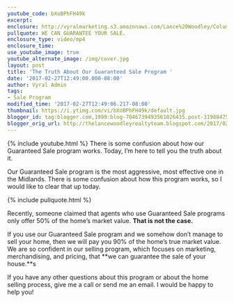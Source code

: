```yaml
---
youtube_code: bXoBPhFH49k
excerpt:
enclosure: http://vyralmarketing.s3.amazonaws.com/Lance%20Woodley/Columbia%20Real%20Estate%20Agent-%20Feb%201.mp4
pullquote: WE CAN GUARANTEE YOUR SALE.
enclosure_type: video/mp4
enclosure_time:
use_youtube_image: true
youtube_alternate_image: /img/cover.jpg
layout: post
title: 'The Truth About Our Guaranteed Sale Program '
date: '2017-02-27T12:49:00.000-08:00'
author: Vyral Admin
tags:
- Sale Program
modified_time: '2017-02-27T12:49:06.217-08:00'
thumbnail: https://i.ytimg.com/vi/bXoBPhFH49k/default.jpg
blogger_id: tag:blogger.com,1999:blog-7046739493561026435.post-319884753803244784
blogger_orig_url: http://thelancewoodleyrealtyteam.blogspot.com/2017/02/the-truth-about-our-guaranteed-sale.html
---
```

{% include youtube.html %}
There is some confusion about how our Guaranteed Sale program works. Today, I’m here to tell you the truth about it.

Our Guaranteed Sale program is the most aggressive, most effective one in the Midlands. There is some confusion about how this program works, so I would like to clear that up today.

{% include pullquote.html %}

Recently, someone claimed that agents who use Guaranteed Sale programs only offer 50% of the home’s market value. **That is not the case.**

If you use our Guaranteed Sale program and we somehow don’t manage to sell your home, then we will pay you 90% of the home’s true market value. We are so confident in our selling program, which focuses on marketing, merchandising, and pricing, that **we can guarantee the sale of your house.**s

If you have any other questions about this program or about the home selling process, give me a call or send me an email. I would be happy to help you!
